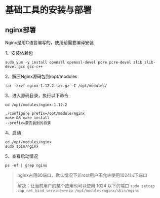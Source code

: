 # 基础工具的安装与部署

## nginx部署
Nginx是用C语言编写的，使用前需要编译安装

1、安装依赖包
```
sudo yum -y install openssl openssl-devel pcre pcre-devel zlib zlib-devel gcc gcc-c++
```
2、解压Nginx源码包到/opt/modules
```
tar -zxvf nginx-1.12.2.tar.gz -C /opt/modules/
```
3、进入源码目录，执行以下命令
```
cd /opt/modules/nginx-1.12.2

./configure prefix=/opt/module/nginx 
make && make install
--prefix=要安装到的目录
```
4、启动
```
cd /opt/modules/nginx
sudo sbin/nginx
```
5、查看启动情况
```
ps -ef | grep nginx
```

> nginx占用80端口，默认情况下非root用户不允许使用1024以下端口
> 
> 解决：让当前用户的某个应用也可以使用 1024 以下的端口
```sudo setcap cap_net_bind_service=+eip /opt/modules/nginx/sbin/nginx```